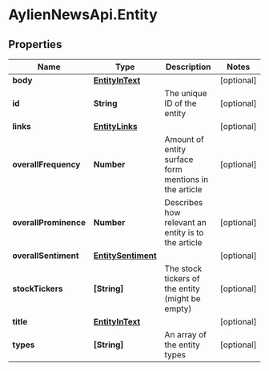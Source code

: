 # AylienNewsApi.Entity

## Properties

Name | Type | Description | Notes
------------ | ------------- | ------------- | -------------
**body** | [**EntityInText**](EntityInText.md) |  | [optional] 
**id** | **String** | The unique ID of the entity | [optional] 
**links** | [**EntityLinks**](EntityLinks.md) |  | [optional] 
**overallFrequency** | **Number** | Amount of entity surface form mentions in the article | [optional] 
**overallProminence** | **Number** | Describes how relevant an entity is to the article | [optional] 
**overallSentiment** | [**EntitySentiment**](EntitySentiment.md) |  | [optional] 
**stockTickers** | **[String]** | The stock tickers of the entity (might be empty) | [optional] 
**title** | [**EntityInText**](EntityInText.md) |  | [optional] 
**types** | **[String]** | An array of the entity types | [optional] 



